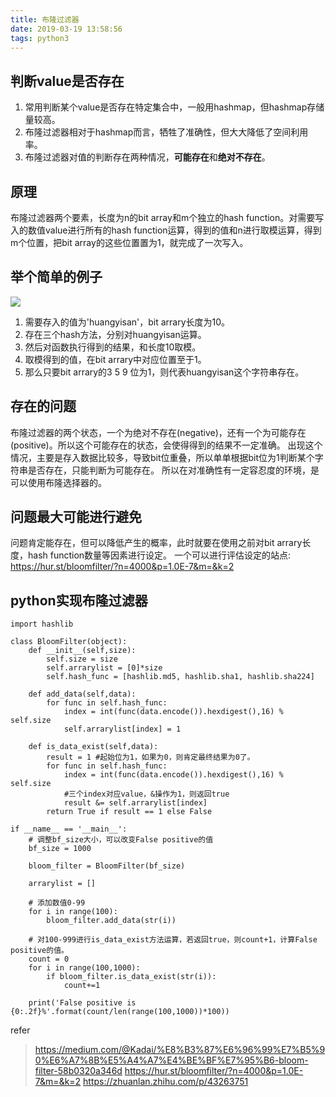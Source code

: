 ```yaml
---
title: 布隆过滤器
date: 2019-03-19 13:58:56
tags: python3
---
```


## 判断value是否存在
1. 常用判断某个value是否存在特定集合中，一般用hashmap，但hashmap存储量较高。
2. 布隆过滤器相对于hashmap而言，牺牲了准确性，但大大降低了空间利用率。
3. 布隆过滤器对值的判断存在两种情况，**可能存在**和**绝对不存在**。

## 原理
布隆过滤器两个要素，长度为n的bit array和m个独立的hash function。对需要写入的数值value进行所有的hash function运算，得到的值和n进行取模运算，得到m个位置，把bit array的这些位置置为1，就完成了一次写入。

## 举个简单的例子

![](http://ww1.sinaimg.cn/large/9f0d15f3gy1g18503hemmj20ow0mk3z4.jpg)

1. 需要存入的值为'huangyisan'，bit arrary长度为10。
2. 存在三个hash方法，分别对huangyisan运算。
3. 然后对函数执行得到的结果，和长度10取模。
4. 取模得到的值，在bit arrary中对应位置至于1。
5. 那么只要bit arrary的3 5 9 位为1，则代表huangyisan这个字符串存在。


## 存在的问题
布隆过滤器的两个状态，一个为绝对不存在(negative)，还有一个为可能存在(positive)。所以这个可能存在的状态，会使得得到的结果不一定准确。
出现这个情况，主要是存入数据比较多，导致bit位重叠，所以单单根据bit位为1判断某个字符串是否存在，只能判断为可能存在。
所以在对准确性有一定容忍度的环境，是可以使用布隆选择器的。

## 问题最大可能进行避免
问题肯定能存在，但可以降低产生的概率，此时就要在使用之前对bit arrary长度，hash function数量等因素进行设定。
一个可以进行评估设定的站点: https://hur.st/bloomfilter/?n=4000&p=1.0E-7&m=&k=2

## python实现布隆过滤器

```
import hashlib

class BloomFilter(object):
    def __init__(self,size):
        self.size = size
        self.arrarylist = [0]*size
        self.hash_func = [hashlib.md5, hashlib.sha1, hashlib.sha224]

    def add_data(self,data):
        for func in self.hash_func:
            index = int(func(data.encode()).hexdigest(),16) % self.size
            self.arrarylist[index] = 1

    def is_data_exist(self,data):
        result = 1 #起始位为1，如果为0，则肯定最终结果为0了。
        for func in self.hash_func:
            index = int(func(data.encode()).hexdigest(),16) % self.size
            #三个index对应value，&操作为1，则返回true
            result &= self.arrarylist[index]
        return True if result == 1 else False

if __name__ == '__main__':
    # 调整bf_size大小，可以改变False positive的值
    bf_size = 1000

    bloom_filter = BloomFilter(bf_size)

    arrarylist = []

    # 添加数值0-99
    for i in range(100):
        bloom_filter.add_data(str(i))
    
    # 对100-999进行is_data_exist方法运算，若返回true，则count+1，计算False positive的值。
    count = 0
    for i in range(100,1000):
        if bloom_filter.is_data_exist(str(i)):
            count+=1

    print('False positive is {0:.2f}%'.format(count/len(range(100,1000))*100))

```


refer
> https://medium.com/@Kadai/%E8%B3%87%E6%96%99%E7%B5%90%E6%A7%8B%E5%A4%A7%E4%BE%BF%E7%95%B6-bloom-filter-58b0320a346d
> https://hur.st/bloomfilter/?n=4000&p=1.0E-7&m=&k=2
> https://zhuanlan.zhihu.com/p/43263751